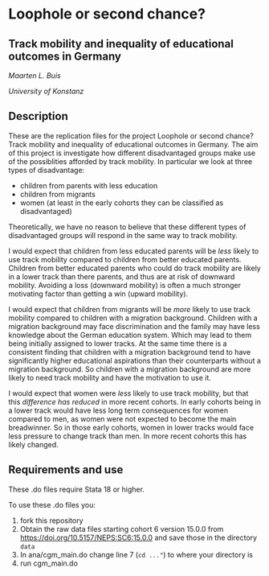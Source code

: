 # Loophole or second chance?
## Track mobility and inequality of educational outcomes in Germany

*Maarten L. Buis*

*University of Konstanz*

## Description

These are the replication files for the project Loophole or second chance? Track 
mobility and inequality of educational outcomes in Germany. The aim of this 
project is investigate how different disadvantaged groups make use of the 
possiblities afforded by track mobility. In particular we look at three types of
disadvantage: 
  - children from parents with less education
  - children from migrants
  - women (at least in the early cohorts they can be classified as disadvantaged)
  
Theoretically, we have no reason to believe that these different types of 
disadvantaged groups will respond in the same way to track mobility. 

I would expect that children from less educated parents will be *less* likely to 
use track mobility compared to children from better educated parents. Children
from better educated parents who could do track mobility are likely in a lower 
track than there parents, and thus are at risk of downward mobility. Avoiding a
loss (downward mobility) is often a much stronger motivating factor than getting 
a win (upward mobility). 

I would expect that children from migrants will be *more* likely to use track 
mobility compared to children with a migration background. Children with a 
migration background may face discrimination and the family may have less 
knowledge about the German education system. Which may lead to them being 
initially assigned to lower tracks. At the same time there is a consistent 
finding that children with a migration background tend to have significantly 
higher educational aspirations than their counterparts without a migration 
background. So children with a migration background are more likely to need 
track mobility and have the motivation to use it.

I would expect that women were *less* likely to use track mobility, but that 
this *difference has reduced* in more recent cohorts. In early cohorts being in 
a lower track would have less long term consequences for women compared to men, 
as women were not expected to become the main breadwinner. So in those early 
cohorts, women in lower tracks would face less pressure to change track than men. 
In more recent cohorts this has likely changed. 


## Requirements and use

These .do files require Stata 18 or higher.

To use these .do files you:

1. fork this repository
2. Obtain the raw data files starting cohort 6 version 15.0.0 from https://doi.org/10.5157/NEPS:SC6:15.0.0 and save those in the directory `data`
3. In ana/cgm_main.do change line 7 (`cd ..."`) to where your directory is
4. run cgm_main.do 
